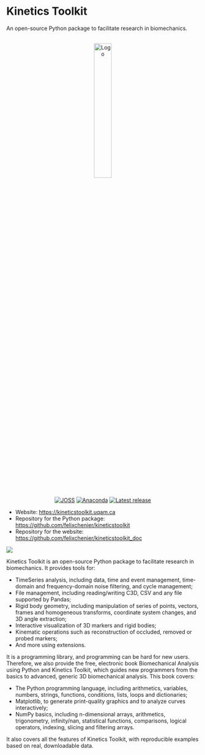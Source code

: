 # Kinetics Toolkit

An open-source Python package to facilitate research in biomechanics.

<div align="center">

<br/><a href="https://kineticstoolkit.uqam.ca"><img src="https://kineticstoolkit.uqam.ca/doc/_static/logo.png" style="width:30%;" alt="Logo"></a>

<a href="https://doi.org/10.21105/joss.03714"><img src="https://joss.theoj.org/papers/10.21105/joss.03714/status.svg" alt="JOSS"></a>
<a href="https://anaconda.org/conda-forge/kineticstoolkit"><img src="https://anaconda.org/conda-forge/kineticstoolkit/badges/version.svg" alt="Anaconda"></a>
<a href="https://anaconda.org/conda-forge/kineticstoolkit"><img src="https://anaconda.org/conda-forge/kineticstoolkit/badges/latest_release_date.svg" alt="Latest release"></a>


</div>

- Website: https://kineticstoolkit.uqam.ca
- Repository for the Python package: https://github.com/felixchenier/kineticstoolkit
- Repository for the website: https://github.com/felixchenier/kineticstoolkit_doc

![](https://kineticstoolkit.uqam.ca/doc/_images/frontpage.gif)

Kinetics Toolkit is an open-source Python package to facilitate research in biomechanics. It provides tools for:

- TimeSeries analysis, including data, time and event management, time-domain and frequency-domain noise filtering, and cycle management;
- File management, including reading/writing C3D, CSV and any file supported by Pandas;
- Rigid body geometry, including manipulation of series of points, vectors, frames and homogeneous transforms, coordinate system changes, and 3D angle extraction;
- Interactive visualization of 3D markers and rigid bodies;
- Kinematic operations such as reconstruction of occluded, removed or probed markers;
- And more using extensions.

It is a programming library, and programming can be hard for new users. Therefore, we also provide the free, electronic book Biomechanical Analysis using Python and Kinetics Toolkit, which guides new programmers from the basics to advanced, generic 3D biomechanical analysis. This book covers:

- The Python programming language, including arithmetics, variables, numbers, strings, functions, conditions, lists, loops and dictionaries;
- Matplotlib, to generate print-quality graphics and to analyze curves interactively;
- NumPy basics, including n-dimensional arrays, arithmetics, trigonometry, infinity/nan, statistical functions, comparisons, logical operators, indexing, slicing and filtering arrays.

It also covers all the features of Kinetics Toolkit, with reproducible examples based on real, downloadable data.
